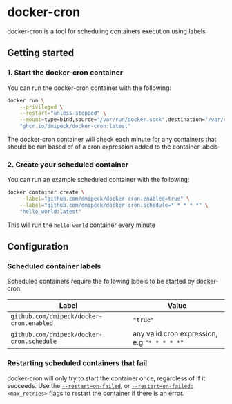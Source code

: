 # docker-cron

docker-cron is a tool for scheduling containers execution using labels

## Getting started

### 1. Start the docker-cron container

You can run the docker-cron container with the following:
```sh
docker run \
    --privileged \
    --restart="unless-stopped" \
    --mount=type=bind,source="/var/run/docker.sock",destination="/var/run/docker.sock" \
    "ghcr.io/dmipeck/docker-cron:latest"
```

The docker-cron container will check each minute for any containers that should be run based of of a cron expression added to the container labels

### 2. Create your scheduled container

You can run an example scheduled container with the following:
```sh
docker container create \
    --label="github.com/dmipeck/docker-cron.enabled=true" \
    --label="github.com/dmipeck/docker-cron.schedule=* * * * *" \
    "hello_world:latest"
```

This will run the `hello-world` container every minute

## Configuration

### Scheduled container labels

Scheduled containers require the following labels to be started by docker-cron:

| Label | Value |
| ----- | ----- |
| `github.com/dmipeck/docker-cron.enabled` | `"true"`|
| `github.com/dmipeck/docker-cron.schedule` | any valid cron expression, e.g `"* * * * *"` |

### Restarting scheduled containers that fail

docker-cron will only try to start the container once, regardless of if it succeeds. Use the [`--restart=on-failed`](https://docs.docker.com/reference/cli/docker/container/run/#restart), or [`--restart=on-failed:<max_retries>`](https://docs.docker.com/reference/cli/docker/container/run/#restart) flags to restart the container if there is an error.
